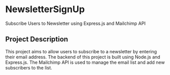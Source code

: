 # NewsletterSignUp

Subscribe Users to Newsletter using Express.js and Mailchimp API

## Project Description

This project aims to allow users to subscribe to a newsletter by entering their email address. The backend of this project is built using Node.js and Express.js.
The Mailchimp API is used to manage the email list and add new subscribers to the list.
